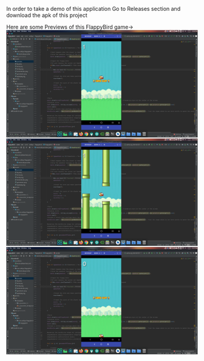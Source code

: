 In order to take a demo of this application Go to Releases section and download the apk of this project

Here are some Previews of this FlappyBird game->
![](android/assets/preview/one.png)
![](android/assets/preview/two.png)
![](android/assets/preview/three.png)
